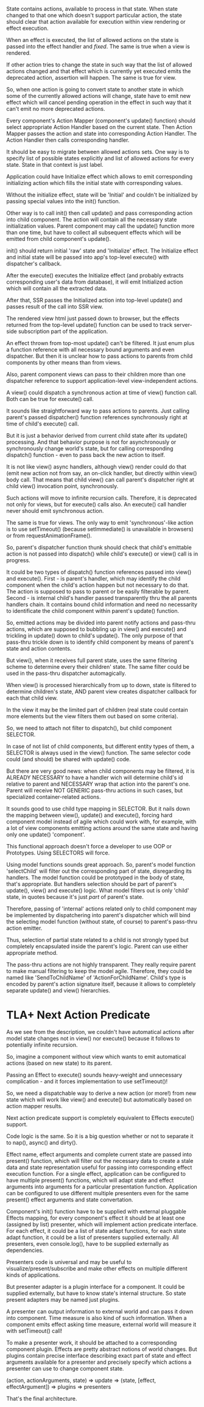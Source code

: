 State contains actions, available to process in that state.
When state changed to that one which doesn't support particular action,
the state should clear that action available for execution within
view rendering or effect execution.

When an effect is executed, the list of allowed actions on the state
is passed into the effect handler and _fixed_. The same is true when
a view is rendered.

If other action tries to change the state in such way that the list of
allowed actions changed and that effect which is currently yet executed
emits the deprecated action, assertion will happen. The same is true for view.

So, when one action is going to convert state to another state in which
some of the currently allowed actions will change, state have to emit
new effect which will cancel pending operation in the effect
in such way that it can't emit no more deprecated actions.

Every component's Action Mapper (component's update() function)
should select appropriate Action Handler based on the current state.
Then Action Mapper passes the action and state into corresponding Action Handler.
The Action Handler then calls corresponding handler.

It should be easy to migrate between allowed actions sets.
One way is to specify list of possible states explicitly and list of allowed actions
for every state. State in that context is just label.

Application could have Initialize effect which allows to emit corresponding
initializing action which fills the initial state with corresponding values.

Without the initialize effect, state will be 'Initial' and couldn't be initialized
by passing special values into the init() function.

Other way is to call init() then call update() and pass corresponding action
into child component. The action will contain all the necessary state initialization
values. Parent component may call the update() function more than one time,
but have to collect all subsequent effects which will be emitted from child
component's update().

init() should return initial 'raw' state and 'Initialize' effect.
The Initialize effect and initial state will be passed into app's
top-level execute() with dispatcher's callback.

After the execute() executes the Initialize effect (and probably
extracts corresponding user's data from database), it will emit
Initialized action which will contain all the extracted data.

After that, SSR passes the Initialized action into top-level update()
and passes result of the call into SSR view.

The rendered view html just passed down to browser, but the effects
returned from the top-level update() function can be used
to track server-side subscription part of the application.

An effect thrown from top-most update() can't be filtered.
It just enum plus a function reference with all necessary bound
arguments and even dispatcher. But then it is unclear how to pass actions
to parents from child components by other means than from views.

Also, parent component views can pass to their children more than one dispatcher
reference to support application-level view-independent actions.

A view() could dispatch a synchronous action at time of view() function call.
Both can be true for execute() call.

It sounds like straightforward way to pass actions to parents. Just calling parent's passed
dispatcher() function references synchronously right at time of child's execute() call.

But it is just a behavior derived from current child state after its update() processing.
And that behavior purpose is not for asynchronously or synchronously change world's state,
but for calling corresponding dispatch() function - even to pass back the new action to itself.

It is not like view() async handlers, although view() render could do that (emit new action not from
say, an on-click handler, but directly within view() body call. That means that child view() can call
parent's dispatcher right at child view() invocation point, synchronously.

Such actions will move to infinite recursion calls. Therefore, it is deprecated not only for views,
but for execute() calls also. An execute() call handler never should emit synchronous action.

The same is true for views. The only way to emit 'synchronous'-like action is to use setTimeout()
(because setImmediate() is unavailable in browsers) or from requestAnimationFrame().

So, parent's dispatcher function thunk should check that child's emittable action is not passed
into dispatch() while child's execute() or view() call is in progress.

It could be two types of dispatch() function references passed into view() and execute().
First - is parent's handler, which may identify the child component when the child's action happen
but not necessary to do that. The action is supposed to pass to parent or be easily filterable
by parent.
Second - is internal child's handler passed transparently thru the all parents handlers chain.
It contains bound child information and need no necessarity to identificate the child component
within parent's update() function.

So, emitted actions may be divided into parent notify actions and pass-thru actions,
which are supposed to bubbling up in view() and execute()
and trickling in update() down to child's update().
The only purpose of that pass-thru trickle down is to identify
child component by means of parent's state and action contents.

But view(), when it receives full parent state, uses the same filtering scheme to determine
every their children' state. The same filter could be used in the pass-thru dispatcher automagically.

When view() is processed hierarchically from up to down, state is filtered to determine children's
state, AND parent view creates dispatcher callback for each that child view.

In the view it may be the limited part of children (real state could contain more elements
but the view filters them out based on some criteria).

So, we need to attach not filter to dispatch(), but child component SELECTOR.

In case of not list of child components, but different entity types of them, a SELECTOR
is always used in the view() function. The same selector code could (and should) be shared
with update() code.

But there are very good news: when child components may be filtered, it is ALREADY NECESSARY
to have a handler wich will determine child's id relative to parent
and NECESSARY wrap that action into the parent's one. Parent will receive NOT GENERIC pass-thru
actions in such cases, but specialized container-related actions.

It sounds good to use child type mapping in SELECTOR. But it nails down the mapping
between view(), update() and execute(), forcing hard component model instead
of agile which could work with, for example, with a lot of view components
emitting actions around the same state and having only one update() 'component'.

This functional approach doesn't force a developer to use OOP or Prototypes.
Using SELECTORS will force.

Using model functions sounds great approach. So, parent's model function 'selectChild' will
filter out the corresponding part of state, disregarding its handlers. The model function could
be prototyped in the body of state, that's appropriate. But handlers selection should be part
of parent's update(), view() and execute() logic. What model filters out is only 'child' state,
in quotes because it's just _part_ of parent's state.

Therefore, passing of 'internal' actions related only to child component may be implemented
by dispatchering into parent's dispatcher which will bind the selecting model function
(without state, of course) to parent's pass-thru action emitter.

Thus, selection of partial state related to a child is not strongly typed but completely
encapsulated inside the parent's logic. Parent can use either appropriate method.

The pass-thru actions are not highly transparent. They really require parent to make manual
filtering to keep the model agile. Therefore, they could be named like 'SendToChildName'
of 'ActionForChildName'. Child's type is encoded by parent's action signature itself,
because it allows to completely separate update() and view() hierarchies.

# TLA+ Next Action Predicate

As we see from the description, we couldn't have automatical actions after model state changes
not in view() nor execute() because it follows to potentially infinite recursion.

So, imagine a component without view which wants to emit automatical actions (based on new state) to its parent.

Passing an Effect to execute() sounds heavy-weight and unnecessary complication - and it forces
implementation to use setTimeout()!

So, we need a dispatchable way to derive a new action (or more!) from new state which will work like
view() and execute() but automatically based on action mapper results.

Next action predicate support is completely equivalent to Effects execute() support.

Code logic is the same. So it is a big question whether or not to separate it to nap(), async() and dirty().

Effect name, effect arguments and complete current state are passed into present() function, which will filter out the necessary data to create a stale data and state representation useful for passing into corresponding effect execution function. For a single effect, application can be configured to have multiple present() functions, which will adapt state and effect arguments into arguments for a particular presentation function. Application can be configured to use different multiple presenters even for the same present() effect arguments and state convertation.

Component's init() function have to be supplied with external pluggable Effects mapping, for every component's effect it should be at least one (assigned by list) presenter, which will implement action predicate interface. For each effect, it could be a list of state adapt functions, for each state adapt function, it could be a list of presenters supplied externally. All presenters, even console.log(), have to be supplied externally as dependencies.

Presenters code is universal and may be useful to visualize/present/subscribe and make other effects on multiple different kinds of applications.

But presenter adapter is a plugin interface for a component. It could be supplied externally, but have to know state's internal structure. So state present adapters may be named just plugins.

A presenter can output information to external world and can pass it down into component. Time measure is also kind of such information. When a component emits effect asking time measure, external world will measure it with setTimeout() call!

To make a presenter work, it should be attached to a corresponding component plugin. Effects are pretty abstract notions of world changes. But plugins contain precise interface describing exact part of state and effect arguments available for a presenter and precisely specify which actions a presenter can use to change component state.

(action, actionArguments, state) => update => (state, [effect, effectArgument]) => plugins => presenters

That's the final architecture.

